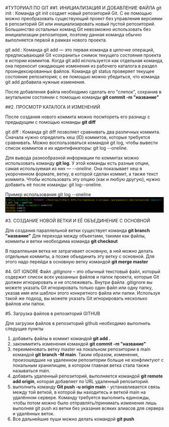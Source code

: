 #ТУТОРИАЛ ПО GIT
##1. ИНИЦИАЛИЗАЦИЯ И ДОБАВЛЕНИЕ ФАЙЛА
git init
: Команда git init создает новый репозиторий Git. С ее помощью можно преобразовать существующий проект без управления версиями в репозиторий Git или инициализировать новый пустой репозиторий. Большинство остальных команд Git невозможно использовать без инициализации репозитория, поэтому данная команда обычно выполняется первой в рамках нового проекта.

git add
: Команда git add — это первая команда в цепочке операций, предписывающей Git «сохранить» снимок текущего состояния проекта в истории коммитов. Когда git add используется как отдельная команда, она переносит ожидающие изменения из рабочего каталога в раздел проиндексированных файлов. Команда git status проверяет текущее состояние репозитория; с ее помощью можно убедиться, что команда git add добавила нужные изменения.

После добавления файла необходимо сделать его "слепок", сохранив в акутальном состоянии с помощью команды __git commit -m "название"__

##2. ПРОСМОТР КАТАЛОГА И ИЗМЕНЕНИЙ

После создания нового коммита можно посмтореть его разницу с предыдущим с помощью команды __git diff__

git diff
: Команда git diff позволяет сравнивать два различных коммита. Сначала нужно определить хеш (ID) коммитов, которые требуется сравнивать. Можно воспользоваться командой git log, чтобы вывести список коммитов и их идентификаторы:
git log --oneline.

Для вывода разнообразной информации по коммитах можно использовать команду __git log__. У этой команды есть разные опции, самая используемая из них — _--oneline_. Она показывает хеш в укороченном формате, ветку, в которой сделан коммит, а также текст коммита. Чтобы использовать эту опцию (как и любую другую), нужно добавить её после команды: git log--oneline.

Пример использования git log --oneline
![изображение](scrin.bmp)

#3. СОЗДАНИЕ НОВОЙ ВЕТКИ И ЕЁ ОБЪЕДИНЕНИЕ С ОСНОВНОЙ

Для создания параллельной ветки существует команда __git branch "название"__
Для перехода между объектами, такими как файлы, коммиты и ветки необходима команда __git checkout__

В параллеьная ветка не затрагивает основную, в ней можно делать отдельные коммиты, а позже объединить эту ветку с основной. 
Для этого надо перейди в основную ветку командой __git merge master__



#4. GIT IGNORE
Файл _.gitignore_ – это обычный текстовый файл, который содержит список всех указанных файлов и папок проекта, которые Git должен игнорировать и не отслеживать.
Внутри файла .gitignore вы можете указать Git игнорировать только один файл или одну папку, указав имя или шаблон этого конкретного файла или папки. Используя такой же подход, вы можете указать Git игнорировать несколько файлов или папок.

#5. Загрузка файлов в репозиторий GITHUB

Для загрузки файлов в репозиторий github необходимо выполнить следущие пункты
1. добавить файлы в коммит командой __git add .__
2. закоммитить изменения командой __git commit -m "название"__
3. переименовать ветку master на локальном репозитории в main командой __git branch -M main__. Таким образом, изменения, произошедшие на удаленном репозитории больше не конфликтуют с локальным хранилищем, в котором главная ветка стала также называться main.
4. добавить удаленный репозиторий, выполняется командой __git remote add origin__, которая добавляет по URL удаленный репозиторий. 
5. выполнить команду __Git push -u origin main__ - устанавливается связь между той веткой, в которой вы находитесь и веткой main на удалённом сервере. Команду требуется выполнить единожды, чтобы потом можно было отправлять/принимать изменения лишь выполняя git push из ветки без указания всяких алиасов для сервера и удалённых веток.
6. Все дальнейшие пуши можно делать командой __git push__